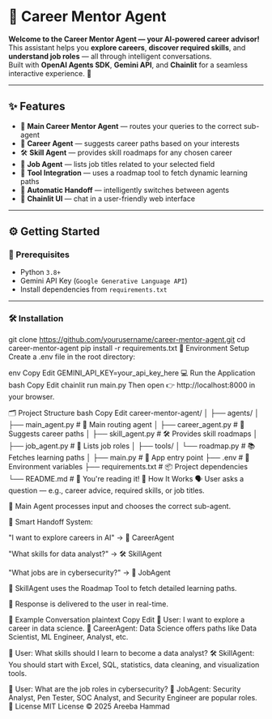 # 🎯 Career Mentor Agent

**Welcome to the Career Mentor Agent — your AI-powered career advisor!**  
This assistant helps you **explore careers**, **discover required skills**, and **understand job roles** — all through intelligent conversations.  
Built with **OpenAI Agents SDK**, **Gemini API**, and **Chainlit** for a seamless interactive experience. 🚀

---

## ✨ Features

- 🤖 **Main Career Mentor Agent** — routes your queries to the correct sub-agent  
- 🧭 **Career Agent** — suggests career paths based on your interests  
- 🛠️ **Skill Agent** — provides skill roadmaps for any chosen career  
- 💼 **Job Agent** — lists job titles related to your selected field  
- 🧩 **Tool Integration** — uses a roadmap tool to fetch dynamic learning paths  
- 🔀 **Automatic Handoff** — intelligently switches between agents  
- 💬 **Chainlit UI** — chat in a user-friendly web interface  

---

## ⚙️ Getting Started

### 🔐 Prerequisites

- Python `3.8+`  
- Gemini API Key (`Google Generative Language API`)  
- Install dependencies from `requirements.txt`

---

### 🛠️ Installation


git clone https://github.com/yourusername/career-mentor-agent.git
cd career-mentor-agent
pip install -r requirements.txt
🔑 Environment Setup
Create a .env file in the root directory:

env
Copy
Edit
GEMINI_API_KEY=your_api_key_here
💻 Run the Application
bash
Copy
Edit
chainlit run main.py
Then open 👉 http://localhost:8000 in your browser.

🗂️ Project Structure
bash
Copy
Edit
career-mentor-agent/
│
├── agents/
│   ├── main_agent.py       # 🤖 Main routing agent
│   ├── career_agent.py     # 🧭 Suggests career paths
│   ├── skill_agent.py      # 🛠️ Provides skill roadmaps
│   ├── job_agent.py        # 💼 Lists job roles
│
├── tools/
│   └── roadmap.py          # 📚 Fetches learning paths
│
├── main.py                 # 🚀 App entry point
├── .env                    # 🔐 Environment variables
├── requirements.txt        # 📦 Project dependencies
└── README.md               # 📄 You're reading it!
🧠 How It Works
🗣️ User asks a question — e.g., career advice, required skills, or job titles.

🤖 Main Agent processes input and chooses the correct sub-agent.

🔀 Smart Handoff System:

"I want to explore careers in AI" → 🧭 CareerAgent

"What skills for data analyst?" → 🛠️ SkillAgent

"What jobs are in cybersecurity?" → 💼 JobAgent

🧩 SkillAgent uses the Roadmap Tool to fetch detailed learning paths.

💬 Response is delivered to the user in real-time.

💬 Example Conversation
plaintext
Copy
Edit
👤 User: I want to explore a career in data science.
🧭 CareerAgent: Data Science offers paths like Data Scientist, ML Engineer, Analyst, etc.

👤 User: What skills should I learn to become a data analyst?
🛠️ SkillAgent: You should start with Excel, SQL, statistics, data cleaning, and visualization tools.

👤 User: What are the job roles in cybersecurity?
💼 JobAgent: Security Analyst, Pen Tester, SOC Analyst, and Security Engineer are popular roles.
📄 License
MIT License © 2025 Areeba Hammad

